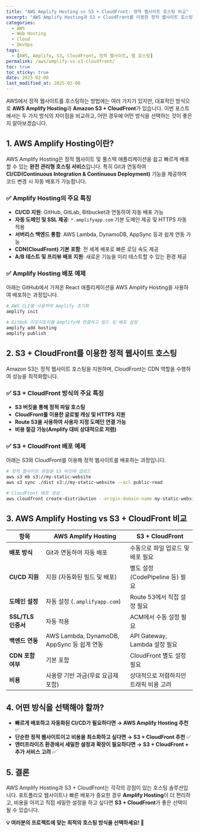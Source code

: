 ```yaml
---
title: "AWS Amplify Hosting vs S3 + CloudFront: 정적 웹사이트 호스팅 비교"
excerpt: "AWS Amplify Hosting과 S3 + CloudFront를 이용한 정적 웹사이트 호스팅의 차이점을 알아보고, 각각의 장단점과 활용 사례를 코드 예제와 함께 살펴봅니다."
categories:
  - AWS
  - Web Hosting
  - Cloud
  - DevOps
tags:
  - [AWS, Amplify, S3, CloudFront, 정적 웹사이트, 웹 호스팅]
permalink: /aws/amplify-vs-s3-cloudfront/
toc: true
toc_sticky: true
date: 2025-02-08
last_modified_at: 2025-02-08
---
```


AWS에서 정적 웹사이트를 호스팅하는 방법에는 여러 가지가 있지만, 대표적인 방식으로 **AWS Amplify Hosting**과 **Amazon S3 + CloudFront**가 있습니다. 이번 포스트에서는 두 가지 방식의 차이점을 비교하고, 어떤 경우에 어떤 방식을 선택하는 것이 좋은지 알아보겠습니다.

## 1. AWS Amplify Hosting이란?
AWS Amplify Hosting은 정적 웹사이트 및 풀스택 애플리케이션을 쉽고 빠르게 배포할 수 있는 **완전 관리형 호스팅 서비스**입니다. 특히 Git과 연동하여 **CI/CD(Continuous Integration & Continuous Deployment)** 기능을 제공하여 코드 변경 시 자동 배포가 가능합니다.

### ✅ **Amplify Hosting의 주요 특징**
- **CI/CD 지원**: GitHub, GitLab, Bitbucket과 연동하여 자동 배포 가능
- **자동 도메인 및 SSL 제공**: `*.amplifyapp.com` 기본 도메인 제공 및 HTTPS 자동 적용
- **서버리스 백엔드 통합**: AWS Lambda, DynamoDB, AppSync 등과 쉽게 연동 가능
- **CDN(CloudFront) 기본 포함**: 전 세계 배포로 빠른 로딩 속도 제공
- **A/B 테스트 및 프리뷰 배포 지원**: 새로운 기능을 미리 테스트할 수 있는 환경 제공

### ✅ **Amplify Hosting 배포 예제**
아래는 GitHub에서 가져온 React 애플리케이션을 AWS Amplify Hosting을 사용하여 배포하는 과정입니다.

```bash
# AWS CLI를 사용하여 Amplify 초기화
amplify init

# GitHub 리포지토리를 Amplify에 연결하고 빌드 및 배포 설정
amplify add hosting
amplify publish
```

## 2. S3 + CloudFront를 이용한 정적 웹사이트 호스팅
Amazon S3는 정적 웹사이트 호스팅을 지원하며, CloudFront는 CDN 역할을 수행하여 성능을 최적화합니다.

### ✅ **S3 + CloudFront 방식의 주요 특징**
- **S3 버킷을 통해 정적 파일 호스팅**
- **CloudFront를 이용한 글로벌 캐싱 및 HTTPS 지원**
- **Route 53을 사용하여 사용자 지정 도메인 연결 가능**
- **비용 절감 가능(Amplify 대비 상대적으로 저렴)**

### ✅ **S3 + CloudFront 배포 예제**
아래는 S3와 CloudFront를 이용해 정적 웹사이트를 배포하는 과정입니다.

```bash
# 정적 웹사이트 파일을 S3 버킷에 업로드
aws s3 mb s3://my-static-website
aws s3 sync ./dist s3://my-static-website --acl public-read

# CloudFront 배포 생성
aws cloudfront create-distribution --origin-domain-name my-static-website.s3.amazonaws.com
```

## 3. AWS Amplify Hosting vs S3 + CloudFront 비교

| 항목 | **AWS Amplify Hosting** | **S3 + CloudFront** |
|------|------------------------|---------------------|
| **배포 방식** | Git과 연동하여 자동 배포 | 수동으로 파일 업로드 및 배포 필요 |
| **CI/CD 지원** | 지원 (자동화된 빌드 및 배포) | 별도 설정(CodePipeline 등) 필요 |
| **도메인 설정** | 자동 설정 (`.amplifyapp.com`) | Route 53에서 직접 설정 필요 |
| **SSL/TLS 인증서** | 자동 적용 | ACM에서 수동 설정 필요 |
| **백엔드 연동** | AWS Lambda, DynamoDB, AppSync 등 쉽게 연동 | API Gateway, Lambda 설정 필요 |
| **CDN 포함 여부** | 기본 포함 | CloudFront 별도 설정 필요 |
| **비용** | 사용량 기반 과금(무료 요금제 포함) | 상대적으로 저렴하지만 트래픽 비용 고려 |

## 4. 어떤 방식을 선택해야 할까?
- **빠르게 배포하고 자동화된 CI/CD가 필요하다면 → AWS Amplify Hosting 추천** ✅
- **단순한 정적 웹사이트이고 비용을 최소화하고 싶다면 → S3 + CloudFront 추천** ✅
- **엔터프라이즈 환경에서 세밀한 설정과 확장이 필요하다면 → S3 + CloudFront + 추가 서비스 고려** ✅

## 5. 결론
AWS Amplify Hosting과 S3 + CloudFront는 각각의 강점이 있는 호스팅 솔루션입니다. 포트폴리오 웹사이트나 빠른 배포가 중요한 경우 **Amplify Hosting**이 더 편리하고, 비용을 아끼고 직접 세밀한 설정을 하고 싶다면 **S3 + CloudFront**가 좋은 선택이 될 수 있습니다.

**💡 여러분의 프로젝트에 맞는 최적의 호스팅 방식을 선택하세요! 🚀**

